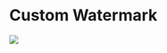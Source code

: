 # Custom Watermark

[![](https://img.shields.io/badge/custom--watermark-0.0.2-green.svg)](https://www.npmjs.com/package/custom-watermark)

